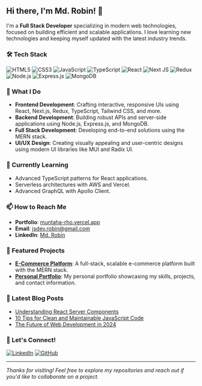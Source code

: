 ## Hi there, I'm Md. Robin! 👋

I'm a **Full Stack Developer** specializing in modern web technologies, focused on building efficient and scalable applications. I love learning new technologies and keeping myself updated with the latest industry trends.

### 🛠️ Tech Stack

![HTML5](https://img.shields.io/badge/html5-%23E34F26.svg?style=for-the-badge&logo=html5&logoColor=white)
![CSS3](https://img.shields.io/badge/css3-%231572B6.svg?style=for-the-badge&logo=css3&logoColor=white)
![JavaScript](https://img.shields.io/badge/javascript-%23323330.svg?style=for-the-badge&logo=javascript&logoColor=%23F7DF1E)
![TypeScript](https://img.shields.io/badge/typescript-%23007ACC.svg?style=for-the-badge&logo=typescript&logoColor=white)
![React](https://img.shields.io/badge/react-%2320232a.svg?style=for-the-badge&logo=react&logoColor=%2361DAFB)
![Next JS](https://img.shields.io/badge/next.js-%23000000.svg?style=for-the-badge&logo=next-dot-js&logoColor=white)
![Redux](https://img.shields.io/badge/redux-%23593d88.svg?style=for-the-badge&logo=redux&logoColor=white)
![Node.js](https://img.shields.io/badge/node.js-%2343853D.svg?style=for-the-badge&logo=node-dot-js&logoColor=white)
![Express.js](https://img.shields.io/badge/express.js-%23404d59.svg?style=for-the-badge&logo=express&logoColor=%2361DAFB)
![MongoDB](https://img.shields.io/badge/MongoDB-%234ea94b.svg?style=for-the-badge&logo=mongodb&logoColor=white)

### 🚀 What I Do

- **Frontend Development**: Crafting interactive, responsive UIs using React, Next.js, Redux, TypeScript, Tailwind CSS, and more.
- **Backend Development**: Building robust APIs and server-side applications using Node.js, Express.js, and MongoDB.
- **Full Stack Development**: Developing end-to-end solutions using the MERN stack.
- **UI/UX Design**: Creating visually appealing and user-centric designs using modern UI libraries like MUI and Radix UI.

### 🌱 Currently Learning

- Advanced TypeScript patterns for React applications.
- Serverless architectures with AWS and Vercel.
- Advanced GraphQL with Apollo Client.

### 📫 How to Reach Me

- **Portfolio**: [muntaha-rho.vercel.app](https://muntaha-rho.vercel.app/)
- **Email**: [jsdev.robin@gmail.com](mailto:jsdev.robin@gmail.com)
- **LinkedIn**: [Md. Robin](https://linkedin.com/in/your-linkedin)

### 📂 Featured Projects

- [**E-Commerce Platform**](https://github.com/your-username/ecommerce-project): A full-stack, scalable e-commerce platform built with the MERN stack.
- [**Personal Portfolio**](https://github.com/your-username/portfolio): My personal portfolio showcasing my skills, projects, and contact information.

### 📝 Latest Blog Posts

<!-- BLOG-POST-LIST:START -->
- [Understanding React Server Components](https://your-blog.com/react-server-components)
- [10 Tips for Clean and Maintainable JavaScript Code](https://your-blog.com/js-clean-code)
- [The Future of Web Development in 2024](https://your-blog.com/future-web-dev)
<!-- BLOG-POST-LIST:END -->

### 🤝 Let's Connect!

[![LinkedIn](https://img.shields.io/badge/LinkedIn-%230077B5.svg?style=for-the-badge&logo=linkedin&logoColor=white)](https://linkedin.com/in/your-linkedin)
[![GitHub](https://img.shields.io/badge/GitHub-%2312100E.svg?style=for-the-badge&logo=github&logoColor=white)](https://github.com/your-username)

---

_Thanks for visiting! Feel free to explore my repositories and reach out if you'd like to collaborate on a project._

